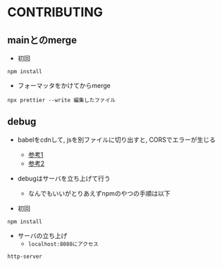# CONTRIBUTING
## mainとのmerge

* 初回

```
npm install
```

* フォーマッタをかけてからmerge

```
npx prettier --write 編集したファイル
```

## debug

* babelをcdnして, jsを別ファイルに切り出すと, CORSでエラーが生じる
  * [参考1](https://qiita.com/dai_designing/questions/3981fbaf522cd435dc1d)
  * [参考2](https://qiita.com/terufumi1122/items/39b2a3659bc585c07f64)
* debugはサーバを立ち上げて行う
  * なんでもいいがとりあえずnpmのやつの手順は以下

* 初回
```
npm install
```

* サーバの立ち上げ
    * ``localhost:8080にアクセス``

```
http-server
```
